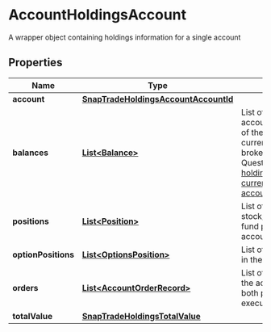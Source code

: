 

# AccountHoldingsAccount

A wrapper object containing holdings information for a single account

## Properties

| Name | Type | Description | Notes |
|------------ | ------------- | ------------- | -------------|
|**account** | [**SnapTradeHoldingsAccountAccountId**](SnapTradeHoldingsAccountAccountId.md) |  |  [optional] |
|**balances** | [**List&lt;Balance&gt;**](Balance.md) | List of balances for the account. Each element of the list has a distinct currency. Some brokerages like Questrade [allows holding multiple currencies in the same account](https://www.questrade.com/learning/questrade-basics/balances-and-reports/understanding-your-account-balances). |  [optional] |
|**positions** | [**List&lt;Position&gt;**](Position.md) | List of stock/ETF/crypto/mutual fund positions in the account. |  [optional] |
|**optionPositions** | [**List&lt;OptionsPosition&gt;**](OptionsPosition.md) | List of option positions in the account. |  [optional] |
|**orders** | [**List&lt;AccountOrderRecord&gt;**](AccountOrderRecord.md) | List of recent orders in the account, including both pending and executed orders. |  [optional] |
|**totalValue** | [**SnapTradeHoldingsTotalValue**](SnapTradeHoldingsTotalValue.md) |  |  [optional] |



